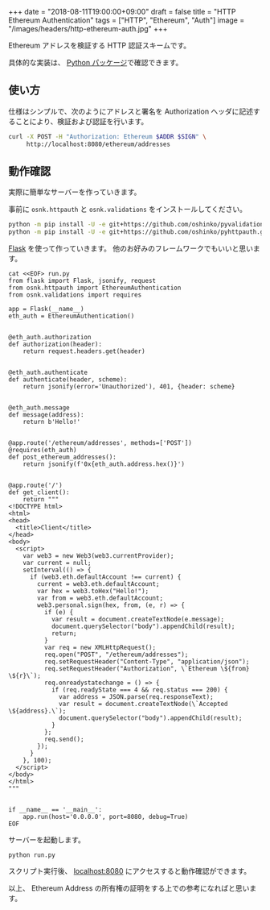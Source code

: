 +++
date = "2018-08-11T19:00:00+09:00"
draft = false
title = "HTTP Ethereum Authentication"
tags = ["HTTP", "Ethereum", "Auth"]
image = "/images/headers/http-ethereum-auth.jpg"
+++

Ethereum アドレスを検証する HTTP 認証スキームです。

具体的な実装は、 [Python パッケージ](https://github.com/oshinko/pyhttpauth)で確認できます。

## 使い方

仕様はシンプルで、次のようにアドレスと署名を Authorization ヘッダに記述することにより、検証および認証を行います。

```bash
curl -X POST -H "Authorization: Ethereum $ADDR $SIGN" \
     http://localhost:8080/ethereum/addresses
```

## 動作確認

実際に簡単なサーバーを作っていきます。

事前に `osnk.httpauth` と `osnk.validations` をインストールしてください。

```bash
python -m pip install -U -e git+https://github.com/oshinko/pyvalidation.git#egg=validation
python -m pip install -U -e git+https://github.com/oshinko/pyhttpauth.git#egg=httpauth
```

[Flask](http://flask.pocoo.org) を使って作っていきます。
他のお好みのフレームワークでもいいと思います。

```
cat <<EOF> run.py
from flask import Flask, jsonify, request
from osnk.httpauth import EthereumAuthentication
from osnk.validations import requires

app = Flask(__name__)
eth_auth = EthereumAuthentication()


@eth_auth.authorization
def authorization(header):
    return request.headers.get(header)


@eth_auth.authenticate
def authenticate(header, scheme):
    return jsonify(error='Unauthorized'), 401, {header: scheme}


@eth_auth.message
def message(address):
    return b'Hello!'


@app.route('/ethereum/addresses', methods=['POST'])
@requires(eth_auth)
def post_ethereum_addresses():
    return jsonify(f'0x{eth_auth.address.hex()}')


@app.route('/')
def get_client():
    return """
<!DOCTYPE html>
<html>
<head>
  <title>Client</title>
</head>
<body>
  <script>
    var web3 = new Web3(web3.currentProvider);
    var current = null;
    setInterval(() => {
      if (web3.eth.defaultAccount !== current) {
        current = web3.eth.defaultAccount;
        var hex = web3.toHex("Hello!");
        var from = web3.eth.defaultAccount;
        web3.personal.sign(hex, from, (e, r) => {
          if (e) {
            var result = document.createTextNode(e.message);
            document.querySelector("body").appendChild(result);
            return;
          }
          var req = new XMLHttpRequest();
          req.open("POST", "/ethereum/addresses");
          req.setRequestHeader("Content-Type", "application/json");
          req.setRequestHeader("Authorization", \`Ethereum \${from} \${r}\`);
          req.onreadystatechange = () => {
            if (req.readyState === 4 && req.status === 200) {
              var address = JSON.parse(req.responseText);
              var result = document.createTextNode(\`Accepted \${address}.\`);
              document.querySelector("body").appendChild(result);
            }
          };
          req.send();
        });
      }
    }, 100);
  </script>
</body>
</html>
"""


if __name__ == '__main__':
    app.run(host='0.0.0.0', port=8080, debug=True)
EOF
```

サーバーを起動します。

```
python run.py
```

スクリプト実行後、 [localhost:8080](http://localhost:8080) にアクセスすると動作確認ができます。

以上、 Ethereum Address の所有権の証明をする上での参考になればと思います。
